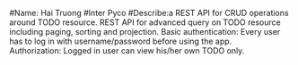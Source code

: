 #Name: Hai Truong
#Inter Pyco
#Describe:a 
REST API for CRUD operations around TODO resource.
REST API for advanced query on TODO resource including paging, sorting and projection.
Basic authentication: Every user has to log in with username/password before using the app.  
Authorization: Logged in user can view his/her own TODO only.




